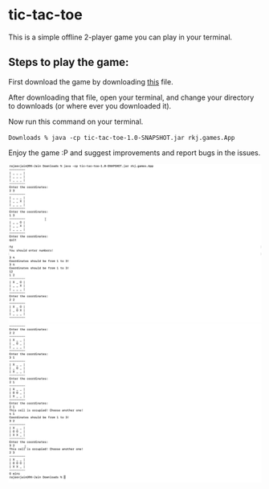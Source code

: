 # tic-tac-toe

This is a simple offline 2-player game you can play in your terminal. 

## Steps to play the game:

First download the game by downloading [this](https://github.com/Rohitesh-Kumar-Jain/tic-tac-toe/blob/master/target/tic-tac-toe-1.0-SNAPSHOT.jar) file.

After downloading that file, open your terminal, and change your directory to downloads (or where ever you downloaded it).

Now run this command on your terminal.

`Downloads % java -cp tic-tac-toe-1.0-SNAPSHOT.jar rkj.games.App`

Enjoy the game :P and suggest improvements and report bugs in the issues.

<img src="screenshots/ss1.png" alt="screenshot 1"/>
<img src="screenshots/ss2.png" alt="screenshot 2"/>

